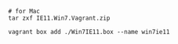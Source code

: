 ```
# for Mac
tar zxf IE11.Win7.Vagrant.zip
```

```
vagrant box add ./Win7IE11.box --name win7ie11
```